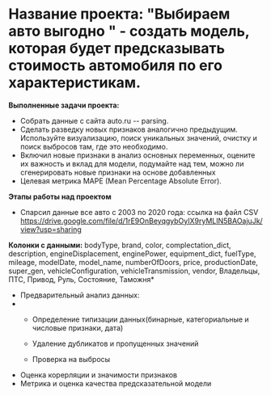  # Название проекта: "Выбираем авто выгодно " - создать модель, которая будет предсказывать стоимость автомобиля по его характеристикам. 
 **Выполненные задачи проекта:**
 - Собрать данные с сайта auto.ru -- parsing.
 - Сделать разведку новых признаков аналогично предыдущим. Используйте визуализацию, поиск уникальных значений, очистку и поиск выбросов там, где это необходимо.
 - Включил новые признаки в анализ основных переменных, оцените их важность и вклад для модели, подумайте над тем, можно ли сгенерировать новые признаки на основе добавленных
 - Целевая метрика MAPE  (Mean Percentage Absolute Error).
 
**Этапы работы над проектом**
* Спарсил данные все авто с 2003 по 2020 года: ссылка на файл CSV https://drive.google.com/file/d/1rE9OnBeyqgybOyIX9ryMLIN5BAOajuJk/view?usp=sharing 

**Колонки с данными:** bodyType,	brand,	color,	complectation_dict,	description,	engineDisplacement,	enginePower,	equipment_dict,	fuelType,	mileage,	modelDate,	model_name,	numberOfDoors,	price,	productionDate,	super_gen,	vehicleConfiguration,	vehicleTransmission,	vendor,	Владельцы,	ПТС,	Привод,	Руль,	Состояние,	Таможня*

* Предварительный анализ данных:
*
   - Определение типизации данных(бинарные, категориальные и числовые признаки, дата)
   -  Удаление дубликатов и пропущенных значений

   - Проверка на выбросы
* Оценка корерляции и значимости признаков
* Метрика и оценка качества предсказательной модели




